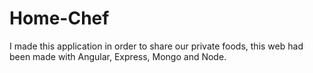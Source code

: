 # Home-Chef
I made this application in order to share our private foods, this web had been made with Angular, Express, Mongo and Node.

